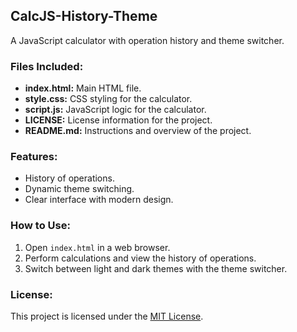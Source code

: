 ## CalcJS-History-Theme

A JavaScript calculator with operation history and theme switcher.

### Files Included:
- **index.html:** Main HTML file.
- **style.css:** CSS styling for the calculator.
- **script.js:** JavaScript logic for the calculator.
- **LICENSE:** License information for the project.
- **README.md:** Instructions and overview of the project.

### Features:
- History of operations.
- Dynamic theme switching.
- Clear interface with modern design.

### How to Use:
1. Open `index.html` in a web browser.
2. Perform calculations and view the history of operations.
3. Switch between light and dark themes with the theme switcher.

### License:
This project is licensed under the [MIT License](LICENSE).
